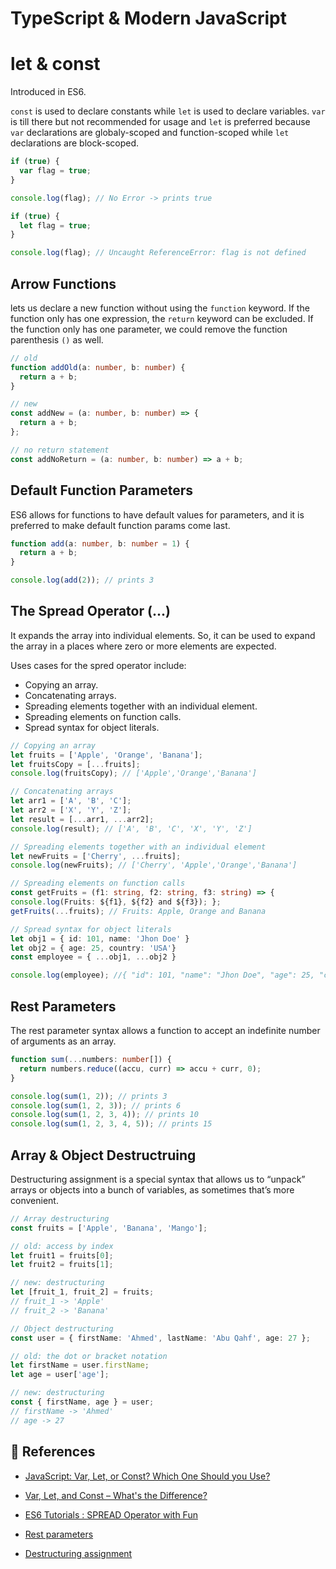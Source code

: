 # TypeScript & Modern JavaScript

# let & const

Introduced in ES6.

`const` is used to declare constants while `let` is used to declare variables.
`var` is till there but not recommended for usage and `let` is preferred because `var` declarations are globaly-scoped and function-scoped while `let` declarations are block-scoped.

```js
if (true) {
  var flag = true;
}

console.log(flag); // No Error -> prints true

if (true) {
  let flag = true;
}

console.log(flag); // Uncaught ReferenceError: flag is not defined
```

## Arrow Functions

lets us declare a new function without using the `function` keyword. If the function
only has one expression, the `return` keyword can be excluded. If the function only has one parameter, we could remove the function parenthesis `()` as well.

```ts
// old
function addOld(a: number, b: number) {
  return a + b;
}

// new
const addNew = (a: number, b: number) => {
  return a + b;
};

// no return statement
const addNoReturn = (a: number, b: number) => a + b;
```

## Default Function Parameters

ES6 allows for functions to have default values for parameters, and it is preferred to make default function params come last.

```ts
function add(a: number, b: number = 1) {
  return a + b;
}

console.log(add(2)); // prints 3
```

## The Spread Operator (...)

It expands the array into individual elements. So, it can be used to expand the array in a places where zero or more elements are expected.

Uses cases for the spred operator include:

- Copying an array.
- Concatenating arrays.
- Spreading elements together with an individual element.
- Spreading elements on function calls.
- Spread syntax for object literals.

```ts
// Copying an array
let fruits = ['Apple', 'Orange', 'Banana'];
let fruitsCopy = [...fruits];
console.log(fruitsCopy); // ['Apple','Orange','Banana']

// Concatenating arrays
let arr1 = ['A', 'B', 'C'];
let arr2 = ['X', 'Y', 'Z'];
let result = [...arr1, ...arr2];
console.log(result); // ['A', 'B', 'C', 'X', 'Y', 'Z']

// Spreading elements together with an individual element
let newFruits = ['Cherry', ...fruits];
console.log(newFruits); // ['Cherry', 'Apple','Orange','Banana']

// Spreading elements on function calls
const getFruits = (f1: string, f2: string, f3: string) => {
console.log(Fruits: ${f1}, ${f2} and ${f3}); };
getFruits(...fruits); // Fruits: Apple, Orange and Banana

// Spread syntax for object literals
let obj1 = { id: 101, name: 'Jhon Doe' }
let obj2 = { age: 25, country: 'USA'}
const employee = { ...obj1, ...obj2 }

console.log(employee); //{ "id": 101, "name": "Jhon Doe", "age": 25, "country": "USA" }
```

## Rest Parameters

The rest parameter syntax allows a function to accept an indefinite number of arguments as an array.

```ts
function sum(...numbers: number[]) {
  return numbers.reduce((accu, curr) => accu + curr, 0);
}

console.log(sum(1, 2)); // prints 3
console.log(sum(1, 2, 3)); // prints 6
console.log(sum(1, 2, 3, 4)); // prints 10
console.log(sum(1, 2, 3, 4, 5)); // prints 15
```

## Array & Object Destructruing

Destructuring assignment is a special syntax that allows us to “unpack” arrays or objects into a bunch of variables, as sometimes that’s more convenient.

```ts
// Array destructuring
const fruits = ['Apple', 'Banana', 'Mango'];

// old: access by index
let fruit1 = fruits[0];
let fruit2 = fruits[1];

// new: destructuring
let [fruit_1, fruit_2] = fruits;
// fruit_1 -> 'Apple'
// fruit_2 -> 'Banana'

// Object destructuring
const user = { firstName: 'Ahmed', lastName: 'Abu Qahf', age: 27 };

// old: the dot or bracket notation
let firstName = user.firstName;
let age = user['age'];

// new: destructuring
const { firstName, age } = user;
// firstName -> 'Ahmed'
// age -> 27
```

## 🔖 References

- [JavaScript: Var, Let, or Const? Which One Should you Use?](https://codeburst.io/javascript-var-let-or-const-which-one-should-you-use-2fd521b050fa)

- [Var, Let, and Const – What's the Difference?](https://www.freecodecamp.org/news/var-let-and-const-whats-the-difference/)

- [ES6 Tutorials : SPREAD Operator with Fun](https://www.codingame.com/playgrounds/7998/es6-tutorials-spread-operator-with-fun)

- [Rest parameters](https://developer.mozilla.org/en-US/docs/Web/JavaScript/Reference/Functions/rest_parameters)

- [Destructuring assignment](https://javascript.info/destructuring-assignment)
